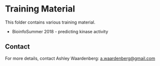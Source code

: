 # Training Material

This folder contains various training material.

+ BioinfoSummer 2018 - predicting kinase activity

## Contact

For more details, contact Ashley Waardenberg:
a.waardenberg@gmail.com
